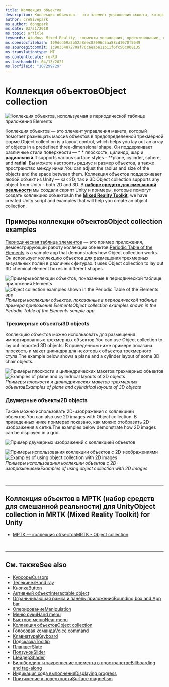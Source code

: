```yaml
---
title: Коллекция объектов
description: Коллекция объектов — это элемент управления макета, который помогает размещать массив объектов в предопределенной трехмерной форме.
author: cre8ivepark
ms.author: dongpark
ms.date: 03/21/2018
ms.topic: article
keywords: Windows Mixed Reality, элементы управления, проектирование, гарнитура смешанной реальности, гарнитура Windows Mixed Reality, гарнитура виртуальной реальности, HoloLens, коллекция объектов, 2D, 3D, МРТК, набор средств смешанной реальности
ms.openlocfilehash: 109dcd59a2b52a8eec82096c5aa88cd1070f5649
ms.sourcegitcommit: 1c9035487270af76c6eaba11b11f6fc56c008135
ms.translationtype: MT
ms.contentlocale: ru-RU
ms.lasthandoff: 04/13/2021
ms.locfileid: "107299729"
---
```

# <a name="object-collection"></a><span data-ttu-id="1dfbd-104">Коллекция объектов</span><span class="sxs-lookup"><span data-stu-id="1dfbd-104">Object collection</span></span>

![Коллекция объектов, используемая в периодической таблице приложения Elements](images/UX_Hero_ObjectCollection.jpg)<br>

<span data-ttu-id="1dfbd-106">Коллекция объектов — это элемент управления макета, который помогает размещать массив объектов в предопределенной трехмерной форме.</span><span class="sxs-lookup"><span data-stu-id="1dfbd-106">Object collection is a layout control, which helps you lay out an array of objects in a predefined three-dimensional shape.</span></span> <span data-ttu-id="1dfbd-107">Он поддерживает различные стили поверхности — \* \* плоскость, цилиндр, шар и **радиальный**.</span><span class="sxs-lookup"><span data-stu-id="1dfbd-107">It supports various surface styles - \*\*plane, cylinder, sphere, and **radial**.</span></span> <span data-ttu-id="1dfbd-108">Вы можете настроить радиус и размер объектов, а также пространство между ними.</span><span class="sxs-lookup"><span data-stu-id="1dfbd-108">You can adjust the radius and size of the objects and the space between them.</span></span> <span data-ttu-id="1dfbd-109">Коллекция объектов поддерживает любой объект из Unity — как 2D, так и 3D.</span><span class="sxs-lookup"><span data-stu-id="1dfbd-109">Object collection supports any object from Unity - both 2D and 3D.</span></span> <span data-ttu-id="1dfbd-110">В **[наборе средств для смешанной реальности](https://microsoft.github.io/MixedRealityToolkit-Unity/Documentation/README_ObjectCollection.html)** мы создали скрипт Unity и примеры, которые помогут создать коллекцию объектов.</span><span class="sxs-lookup"><span data-stu-id="1dfbd-110">In the **[Mixed Reality Toolkit](https://microsoft.github.io/MixedRealityToolkit-Unity/Documentation/README_ObjectCollection.html)**, we have created Unity script and examples that will help you create an object collection.</span></span>

## <a name="object-collection-examples"></a><span data-ttu-id="1dfbd-111">Примеры коллекции объектов</span><span class="sxs-lookup"><span data-stu-id="1dfbd-111">Object collection examples</span></span>

<span data-ttu-id="1dfbd-112">[Периодическая таблица элементов](../develop/unity/periodic-table-of-the-elements.md) — это пример приложения, демонстрирующий работу коллекции объектов.</span><span class="sxs-lookup"><span data-stu-id="1dfbd-112">[Periodic Table of the Elements](../develop/unity/periodic-table-of-the-elements.md) is a sample app that demonstrates how Object collection works.</span></span> <span data-ttu-id="1dfbd-113">Он использует коллекцию объектов для размещения трехмерных визуальных полей в различных фигурах.</span><span class="sxs-lookup"><span data-stu-id="1dfbd-113">It uses Object collection to lay out 3D chemical element boxes in different shapes.</span></span>

<span data-ttu-id="1dfbd-114">![Примеры коллекции объектов, показанные в периодической таблице приложения Elements](images/periodictable-collections-1000px.jpg)</span><span class="sxs-lookup"><span data-stu-id="1dfbd-114">![Object collection examples shown in the Periodic Table of the Elements app](images/periodictable-collections-1000px.jpg)</span></span><br>
<span data-ttu-id="1dfbd-115">*Примеры коллекции объектов, показанные в периодической таблице примера приложения Elements*</span><span class="sxs-lookup"><span data-stu-id="1dfbd-115">*Object collection examples shown in the Periodic Table of the Elements sample app*</span></span>

### <a name="3d-objects"></a><span data-ttu-id="1dfbd-116">Трехмерные объекты</span><span class="sxs-lookup"><span data-stu-id="1dfbd-116">3D objects</span></span>

<span data-ttu-id="1dfbd-117">Коллекцию объектов можно использовать для размещения импортированных трехмерных объектов.</span><span class="sxs-lookup"><span data-stu-id="1dfbd-117">You can use Object collection to lay out imported 3D objects.</span></span> <span data-ttu-id="1dfbd-118">В приведенном ниже примере показана плоскость и макет цилиндра для некоторых объектов трехмерного стула.</span><span class="sxs-lookup"><span data-stu-id="1dfbd-118">The example below shows a plane and a cylinder layout of some 3D chair objects.</span></span>

<span data-ttu-id="1dfbd-119">![Примеры плоскости и цилиндрических макетов трехмерных объектов](images/objectcollection-3dobjects-1000px.jpg)</span><span class="sxs-lookup"><span data-stu-id="1dfbd-119">![Examples of plane and cylindrical layouts of 3D objects](images/objectcollection-3dobjects-1000px.jpg)</span></span><br>
<span data-ttu-id="1dfbd-120">*Примеры плоскости и цилиндрических макетов трехмерных объектов*</span><span class="sxs-lookup"><span data-stu-id="1dfbd-120">*Examples of plane and cylindrical layouts of 3D objects*</span></span>

### <a name="2d-objects"></a><span data-ttu-id="1dfbd-121">Двумерные объекты</span><span class="sxs-lookup"><span data-stu-id="1dfbd-121">2D objects</span></span>

<span data-ttu-id="1dfbd-122">Также можно использовать 2D-изображения с коллекцией объектов.</span><span class="sxs-lookup"><span data-stu-id="1dfbd-122">You can also use 2D images with Object collection.</span></span> <span data-ttu-id="1dfbd-123">В приведенных ниже примерах показано, как можно отобразить 2D-изображения в сетке.</span><span class="sxs-lookup"><span data-stu-id="1dfbd-123">The examples below demonstrate how 2D images can be displayed in a grid.</span></span>

![Пример двумерных изображений с коллекцией объектов](images/940px-layout-3dobjects-3.jpg)

<span data-ttu-id="1dfbd-125">![Примеры использования коллекции объектов с 2D-изображениями](images/940px-layout-2dimages.jpg)</span><span class="sxs-lookup"><span data-stu-id="1dfbd-125">![Examples of using object collection with 2D images](images/940px-layout-2dimages.jpg)</span></span><br>
<span data-ttu-id="1dfbd-126">*Примеры использования коллекции объектов с 2D-изображениями*</span><span class="sxs-lookup"><span data-stu-id="1dfbd-126">*Examples of using object collection with 2D images*</span></span>

<br>

---

## <a name="object-collection-in-mrtk-mixed-reality-toolkit-for-unity"></a><span data-ttu-id="1dfbd-127">Коллекция объектов в МРТК (набор средств для смешанной реальности) для Unity</span><span class="sxs-lookup"><span data-stu-id="1dfbd-127">Object collection in MRTK (Mixed Reality Toolkit) for Unity</span></span>

* [<span data-ttu-id="1dfbd-128">МРТК — коллекция объектов</span><span class="sxs-lookup"><span data-stu-id="1dfbd-128">MRTK - Object collection</span></span>](https://docs.microsoft.com/windows/mixed-reality/mrtk-unity/features/ux-building-blocks/object-collection)

<br>

---

## <a name="see-also"></a><span data-ttu-id="1dfbd-129">См. также</span><span class="sxs-lookup"><span data-stu-id="1dfbd-129">See also</span></span>

* [<span data-ttu-id="1dfbd-130">Курсоры</span><span class="sxs-lookup"><span data-stu-id="1dfbd-130">Cursors</span></span>](cursors.md)
* [<span data-ttu-id="1dfbd-131">Телекинез</span><span class="sxs-lookup"><span data-stu-id="1dfbd-131">Hand ray</span></span>](point-and-commit.md)
* [<span data-ttu-id="1dfbd-132">Кнопка</span><span class="sxs-lookup"><span data-stu-id="1dfbd-132">Button</span></span>](button.md)
* [<span data-ttu-id="1dfbd-133">Активный объект</span><span class="sxs-lookup"><span data-stu-id="1dfbd-133">Interactable object</span></span>](interactable-object.md)
* [<span data-ttu-id="1dfbd-134">Ограничивающая рамка и панель приложения</span><span class="sxs-lookup"><span data-stu-id="1dfbd-134">Bounding box and App bar</span></span>](app-bar-and-bounding-box.md)
* [<span data-ttu-id="1dfbd-135">Оперирование</span><span class="sxs-lookup"><span data-stu-id="1dfbd-135">Manipulation</span></span>](direct-manipulation.md)
* [<span data-ttu-id="1dfbd-136">Меню руки</span><span class="sxs-lookup"><span data-stu-id="1dfbd-136">Hand menu</span></span>](hand-menu.md)
* [<span data-ttu-id="1dfbd-137">Быстрое меню</span><span class="sxs-lookup"><span data-stu-id="1dfbd-137">Near menu</span></span>](near-menu.md)
* [<span data-ttu-id="1dfbd-138">Коллекция объектов</span><span class="sxs-lookup"><span data-stu-id="1dfbd-138">Object collection</span></span>](object-collection.md)
* [<span data-ttu-id="1dfbd-139">Голосовая команда</span><span class="sxs-lookup"><span data-stu-id="1dfbd-139">Voice command</span></span>](voice-input.md)
* [<span data-ttu-id="1dfbd-140">Клавиатура</span><span class="sxs-lookup"><span data-stu-id="1dfbd-140">Keyboard</span></span>](keyboard.md)
* [<span data-ttu-id="1dfbd-141">Подсказка</span><span class="sxs-lookup"><span data-stu-id="1dfbd-141">Tooltip</span></span>](tooltip.md)
* [<span data-ttu-id="1dfbd-142">Планшет</span><span class="sxs-lookup"><span data-stu-id="1dfbd-142">Slate</span></span>](slate.md)
* [<span data-ttu-id="1dfbd-143">Ползунок</span><span class="sxs-lookup"><span data-stu-id="1dfbd-143">Slider</span></span>](slider.md)
* [<span data-ttu-id="1dfbd-144">Шейдер</span><span class="sxs-lookup"><span data-stu-id="1dfbd-144">Shader</span></span>](shader.md)
* [<span data-ttu-id="1dfbd-145">Биллбординг и закрепление элемента в пространстве</span><span class="sxs-lookup"><span data-stu-id="1dfbd-145">Billboarding and tag-along</span></span>](billboarding-and-tag-along.md)
* [<span data-ttu-id="1dfbd-146">Индикация хода выполнения</span><span class="sxs-lookup"><span data-stu-id="1dfbd-146">Displaying progress</span></span>](progress.md)
* [<span data-ttu-id="1dfbd-147">Притяжение к поверхности</span><span class="sxs-lookup"><span data-stu-id="1dfbd-147">Surface magnetism</span></span>](surface-magnetism.md)
